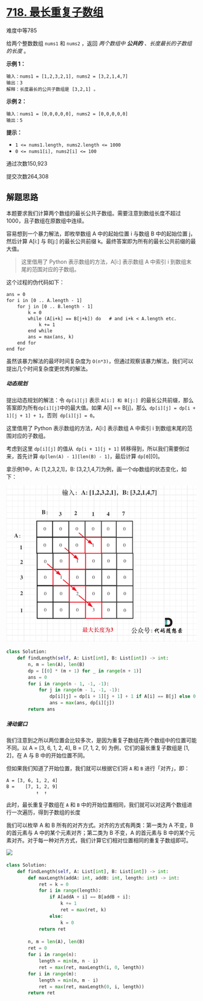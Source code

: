 # [718. 最长重复子数组](https://leetcode.cn/problems/maximum-length-of-repeated-subarray/)

难度中等785

给两个整数数组 `nums1` 和 `nums2` ，返回 *两个数组中 **公共的** 、长度最长的子数组的长度* 。

 

**示例 1：**

```
输入：nums1 = [1,2,3,2,1], nums2 = [3,2,1,4,7]
输出：3
解释：长度最长的公共子数组是 [3,2,1] 。
```

**示例 2：**

```
输入：nums1 = [0,0,0,0,0], nums2 = [0,0,0,0,0]
输出：5
```

 

**提示：**

- `1 <= nums1.length, nums2.length <= 1000`
- `0 <= nums1[i], nums2[i] <= 100`

通过次数150,923

提交次数264,308



## 解题思路

本题要求我们计算两个数组的最长公共子数组。需要注意到数组长度不超过 1000，且子数组在原数组中连续。

容易想到一个暴力解法，即枚举数组 A 中的起始位置 i 与数组 B 中的起始位置 j，然后计算 A[i:] 与 B[j:] 的最长公共前缀 k。最终答案即为所有的最长公共前缀的最大值。

> 这里借用了 Python 表示数组的方法，A[i:] 表示数组 A 中索引 i 到数组末尾的范围对应的子数组。
>

这个过程的伪代码如下：

```
ans = 0
for i in [0 .. A.length - 1]
    for j in [0 .. B.length - 1]
        k = 0
        while (A[i+k] == B[j+k]) do   # and i+k < A.length etc.
            k += 1
        end while
        ans = max(ans, k)
    end for
end for

```

虽然该暴力解法的最坏时间复杂度为 `O(n*3)`，但通过观察该暴力解法，我们可以提出几个时间复杂度更优秀的解法。



##### 动态规划

提出动态规划的解法：令 `dp[i][j]` 表示 `A[i:] 和 B[j:] `的最长公共前缀，那么答案即为所有` dp[i][j] `中的最大值。如果 A[i] == B[j]，那么` dp[i][j] = dp[i + 1][j + 1] + 1`，否则` dp[i][j] = 0`。

这里借用了 Python 表示数组的方法，A[i:] 表示数组 A 中索引 i 到数组末尾的范围对应的子数组。

考虑到这里 `dp[i][j]` 的值从` dp[i + 1][j + 1]` 转移得到，所以我们需要倒过来，首先计算 `dp[len(A) - 1][len(B) - 1]`，最后计算 `dp[0`][0]。



拿示例1中，A: [1,2,3,2,1]，B: [3,2,1,4,7]为例，画一个dp数组的状态变化，如下：

![718.最长重复子数组](https://raw.githubusercontent.com/affectalways/Flee-as-a-bird-to-your-mountain/main/img/2021011215282060.jpg)

```python
class Solution:
    def findLength(self, A: List[int], B: List[int]) -> int:
        n, m = len(A), len(B)
        dp = [[0] * (m + 1) for _ in range(n + 1)]
        ans = 0
        for i in range(n - 1, -1, -1):
            for j in range(m - 1, -1, -1):
                dp[i][j] = dp[i + 1][j + 1] + 1 if A[i] == B[j] else 0
                ans = max(ans, dp[i][j])
        return ans


```



##### 滑动窗口

我们注意到之所以两位置会比较多次，是因为重复子数组在两个数组中的位置可能不同。以 A = [3, 6, 1, 2, 4], B = [7, 1, 2, 9] 为例，它们的最长重复子数组是 [1, 2]，在 A 与 B 中的开始位置不同。

但如果我们知道了开始位置，我们就可以根据它们将 `A` 和 `B` 进行「对齐」，即：

```
A = [3, 6, 1, 2, 4]
B =    [7, 1, 2, 9]
           ↑  ↑
```

此时，最长重复子数组在 `A` 和 `B` 中的开始位置相同，我们就可以对这两个数组进行一次遍历，得到子数组的长度

我们可以枚举 A 和 B 所有的对齐方式。对齐的方式有两类：第一类为 A 不变，B 的首元素与 A 中的某个元素对齐；第二类为 B 不变，A 的首元素与 B 中的某个元素对齐。对于每一种对齐方式，我们计算它们相对位置相同的重复子数组即可。

![](https://raw.githubusercontent.com/affectalways/Flee-as-a-bird-to-your-mountain/main/img/718_fig1.gif)

```python
class Solution:
    def findLength(self, A: List[int], B: List[int]) -> int:
        def maxLength(addA: int, addB: int, length: int) -> int:
            ret = k = 0
            for i in range(length):
                if A[addA + i] == B[addB + i]:
                    k += 1
                    ret = max(ret, k)
                else:
                    k = 0
            return ret
        
        n, m = len(A), len(B)
        ret = 0
        for i in range(n):
            length = min(m, n - i)
            ret = max(ret, maxLength(i, 0, length))
        for i in range(m):
            length = min(n, m - i)
            ret = max(ret, maxLength(0, i, length))
        return ret


```

